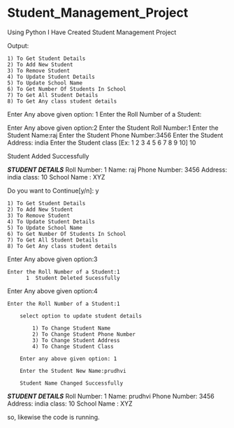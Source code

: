 # Student_Management_Project
Using Python I Have Created Student Management Project

Output:

	1) To Get Student Details
	2) To Add New Student
	3) To Remove Student
	4) To Update Student Details
	5) To Update School Name
	6) To Get Number Of Students In School
	7) To Get All Student Details
	8) To Get Any class student details

Enter Any above given option: 1
    Enter the Roll Number of a Student:

Enter Any above given option:2
	Enter the Student Roll Number:1
	Enter the Student Name:raj
	Enter the Student Phone Number:3456
	Enter the Student Address: india
	Enter the Student class [Ex: 1 2 3 4 5 6 7 8 9 10] 10

Student Added Successfully

___STUDENT DETAILS___
	Roll Number: 1
	Name: raj
	Phone Number: 3456
	Address: india
	class: 10
	School Name : XYZ

Do you want to Continue[y/n]: y


	1) To Get Student Details
	2) To Add New Student
	3) To Remove Student
	4) To Update Student Details
	5) To Update School Name
	6) To Get Number Of Students In School
	7) To Get All Student Details
	8) To Get Any class student details
Enter Any above given option:3

	Enter the Roll Number of a Student:1
		  1  Student Deleted Sucessfully
      
Enter Any above given option:4

	Enter the Roll Number of a Student:1

		select option to update student details

			1) To Change Student Name
			2) To Change Student Phone Number
			3) To Change Student Address
			4) To Change Student Class

		Enter any above given option: 1
   
	  	Enter the Student New Name:prudhvi

		Student Name Changed Successfully


___STUDENT DETAILS___
	Roll Number: 1
	Name: prudhvi
	Phone Number: 3456
	Address: india
	class: 10
	School Name : XYZ



so, likewise the code is running.
